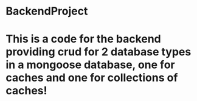 # BackendProject
# This is a code for the backend providing crud for 2 database types in a mongoose database, one for caches and one for collections of caches!
